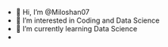 - 👋 Hi, I’m @Miloshan07
- 👀 I’m interested in Coding and Data Science
- 🌱 I’m currently learning Data Science
-

<!---
Miloshan07/Miloshan07 is a ✨ special ✨ repository because its `README.md` (this file) appears on your GitHub profile.
You can click the Preview link to take a look at your changes.
--->
